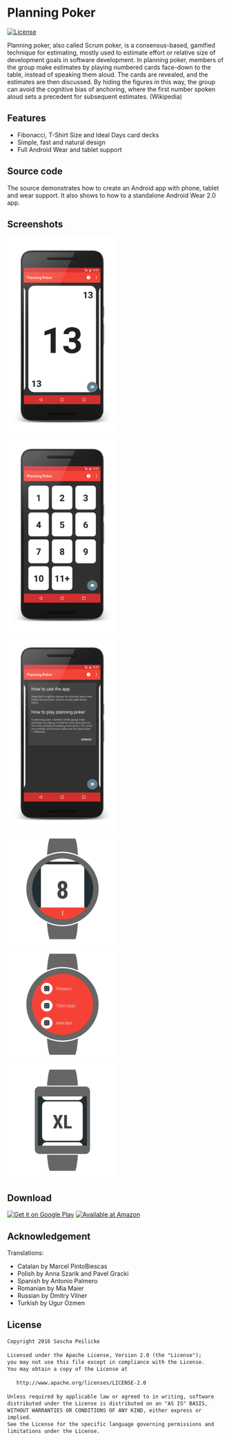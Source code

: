 # Planning Poker
[![License](http://img.shields.io/:license-apache-blue.svg)](http://www.apache.org/licenses/LICENSE-2.0.html)

Planning poker, also called Scrum poker, is a consensus-based, gamified technique for estimating, mostly used to estimate effort or relative size of development goals in software development. In planning poker, members of the group make estimates by playing numbered cards face-down to the table, instead of speaking them aloud. The cards are revealed, and the estimates are then discussed. By hiding the figures in this way, the group can avoid the cognitive bias of anchoring, where the first number spoken aloud sets a precedent for subsequent estimates. (Wikipedia)

## Features
- Fibonacci, T-Shirt Size and Ideal Days card decks
- Simple, fast and natural design
- Full Android Wear and tablet support

## Source code
The source demonstrates how to create an Android app with phone, tablet and wear support. It also shows to how to a standalone Android Wear 2.0 app.

## Screenshots
<img alt="Phone screenshot 1" src="assets/device-art/device-phone-portrait-1.png" width="256" />
<img alt="Phone screenshot 2" src="assets/device-art/device-phone-portrait-2.png" width="256" />
<img alt="Phone screenshot 3" src="assets/device-art/device-phone-portrait-3.png" width="256" />
<img alt="Wear screenshot 3" src="assets/device-art/device-wear-round-1.png" width="256" />
<img alt="Wear screenshot 3" src="assets/device-art/device-wear-round-2.png" width="256" />
<img alt="Wear screenshot 3" src="assets/device-art/device-wear-square-1.png" width="256" />

## Download
<a href='https://play.google.com/store/apps/details?id=saschpe.poker&utm_source=global_co&utm_medium=prtnr&utm_content=Mar2515&utm_campaign=PartBadge&pcampaignid=MKT-Other-global-all-co-prtnr-py-PartBadge-Mar2515-1'><img alt='Get it on Google Play' src='https://play.google.com/intl/en_us/badges/images/generic/en_badge_web_generic.png' height="80"/></a>
<a href='http://www.amazon.com/gp/product/B01N1ERDH5/ref=saschpe.poker'><img alt='Available at Amazon' src='https://images-na.ssl-images-amazon.com/images/G/01/mobile-apps/devportal2/res/images/amazon-underground-app-us-black.png' /></a>

## Acknowledgement
Translations:
- Catalan by Marcel PintoBiescas
- Polish by Anna Szarik and Pavel Gracki
- Spanish by Antonio Palmero
- Romanian by Mia Maier
- Russian by Dmitry Vilner
- Turkish by Ugur Ozmen

## License

    Copyright 2016 Sascha Peilicke

    Licensed under the Apache License, Version 2.0 (the "License");
    you may not use this file except in compliance with the License.
    You may obtain a copy of the License at

       http://www.apache.org/licenses/LICENSE-2.0

    Unless required by applicable law or agreed to in writing, software
    distributed under the License is distributed on an "AS IS" BASIS,
    WITHOUT WARRANTIES OR CONDITIONS OF ANY KIND, either express or implied.
    See the License for the specific language governing permissions and
    limitations under the License.
